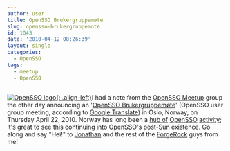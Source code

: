 ```yaml
---
author: user
title: OpenSSO Brukergruppemøte
slug: opensso-brukergruppemote
id: 1043
date: '2010-04-12 08:26:39'
layout: single
categories:
  - OpenSSO
tags:
  - meetup
  - OpenSSO
---
```


[![OpenSSO logo](http://photos2.meetupstatic.com/photos/event/d/f/8/3/global_7197219.jpeg "OpenSSO"){: .align-left}](http://www.meetup.com/opensso/)I had a note from the [OpenSSO Meetup](http://www.meetup.com/opensso/) group the other day announcing an '[OpenSSO Brukergruppemøte](http://www.meetup.com/opensso/calendar/12815255/)' (OpenSSO user group meeting, according to [Google Translate](http://translate.google.com/)) in Oslo, Norway, on Thursday April 22, 2010\. Norway has long been a [hub of](http://blog.superpat.com/2007/02/06/norway-using-access-managerfederation-manager-for-saml-2-0/) [OpenSSO](http://blog.superpat.com/2009/02/12/opensso-deployments-around-europe/) [activity](http://blog.superpat.com/2009/03/27/opensso-tab-sweep-mar-27-2009/); it's great to see this continuing into OpenSSO's post-Sun existence. Go along and say "Hei!" to [Jonathan](http://www.meetup.com/opensso/members/8848670/) and the rest of the [ForgeRock](http://www.forgerock.com/) guys from me!